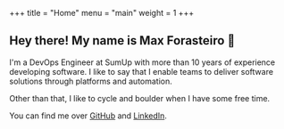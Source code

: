 +++
title = "Home"
menu = "main"
weight = 1
+++

## Hey there! My name is Max Forasteiro :wave:

I'm a DevOps Engineer at SumUp with more than 10 years of experience developing software.
I like to say that I enable teams to deliver software solutions through platforms and automation.

Other than that, I like to cycle and boulder when I have some free time.

You can find me over [GitHub](https://github.com/maxforasteiro/) and [LinkedIn](https://linkedin.com/in/maxforasteiro/).
